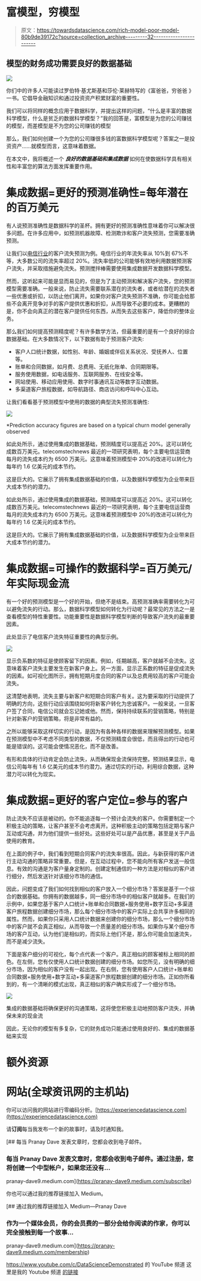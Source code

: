 # 富模型，穷模型

> 原文：<https://towardsdatascience.com/rich-model-poor-model-80b9de39172c?source=collection_archive---------32----------------------->

## 模型的财务成功需要良好的数据基础

![](img/6b0273e22db72bcf2c87f3099b986382.png)

你们中的许多人可能读过罗伯特·基尤斯基和莎伦·莱赫特写的《富爸爸，穷爸爸 》一书。它倡导金融知识和通过投资资产积累财富的重要性。

我们可以将同样的概念应用于数据科学，并提出这样的问题，“什么是丰富的数据科学模型，什么是贫乏的数据科学模型？”我的回答是，富模型是为您的公司赚钱的模型，而差模型是不为您的公司赚钱的模型

那么，我们如何创建一个为您的公司赚很多钱的富数据科学模型呢？答案之一是投资资产……就模型而言，这意味着数据。

在本文中，我将概述一个 ***良好的数据基础和集成数据*** 如何在使数据科学具有相关性和丰富您的算法方面发挥重要作用。

# 集成数据=更好的预测准确性=每年潜在的百万美元

有人说预测准确性是数据科学的圣杯。拥有更好的预测准确性意味着你可以解决很多问题。在许多应用中，如预测机器故障、检测欺诈和客户流失预测，您需要准确预测。

让我们以[电信行业](https://www.teradata.com/Industries/Telco)的客户流失预测为例。电信行业的年流失率从 10%到 67%不等，大多数公司的流失率超过 20%。流失率低的公司能够有效地利用数据预测客户流失，并采取措施避免流失。预测搅拌棒需要使用集成数据开发数据科学模型。

然而，这听起来可能是显而易见的，但是为了主动预测和解决客户流失，您的预测模型需要准确。一般来说，防止流失需要联系潜在的流失者，或者给潜在的流失者一些优惠或折扣，以防止他们离开。如果你对客户流失预测不准确，你可能会给那些不会离开竞争对手的客户提供优惠和折扣，从而导致不必要的成本。更糟糕的是，你不会向真正的潜在客户提供任何东西，从而失去这些客户，降低你的整体业务。

那么我们如何提高预测精度呢？有许多数学方法，但最重要的是有一个良好的综合数据基础。在大多数情况下，以下数据有助于预测客户流失:

*   客户人口统计数据，如性别、年龄、婚姻或伴侣关系状况、受抚养人、位置等。
*   账单和合同数据，如月费、总费用、无纸化账单、合同期限等。
*   服务使用数据，如电话服务、互联网服务、在线安全等。
*   网站使用、移动应用使用、数字时事通讯互动等数字互动数据。
*   多渠道客户旅程数据，如导航路径、商店访问和呼叫中心互动。

让我们看看基于预测模型中使用的数据的典型流失预测准确性:

![](img/6ad60493caaa6c9cb0fc56e324124e8e.png)

*Prediction accuracy figures are based on a typical churn model generally observed

如此处所示，通过使用集成的数据基础，预测精度可以提高近 20%。这可以转化成数百万美元。telecomstechnews 最近的一项研究表明，每个主要电信运营商每月的流失成本约为 6500 万美元。这意味着预测模型中 20%的改进可以转化为每年约 1.6 亿美元的成本节约。

这是巨大的。它展示了拥有集成数据基础的价值，以及数据科学模型为企业带来巨大成本节约的潜力。

如此处所示，通过使用集成的数据基础，预测精度可以提高近 20%。这可以转化成数百万美元。telecomstechnews 最近的一项研究表明，每个主要电信运营商每月的流失成本约为 6500 万美元。这意味着预测模型中 20%的改进可以转化为每年约 1.6 亿美元的成本节约。

这是巨大的。它展示了拥有集成数据基础的价值，以及数据科学模型为企业带来巨大成本节约的潜力。

# 集成数据=可操作的数据科学=百万美元/年实际现金流

有一个好的预测模型是一个好的开始，但绝不是结束。高预测准确率需要转化为可以避免流失的行动。那么，数据科学模型如何转化为行动呢？最常见的方法之一是查看模型的特性重要性。功能重要性是数据科学模型判断的导致客户流失的最重要因素。

此处显示了电信客户流失特征重要性的典型示例。

![](img/a970574da5b9c0962ac42e404e866fae.png)

显示负系数的特征是使顾客留下的因素。例如，任期越高，客户就越不会流失。这意味着客户流失主要发生在新客户身上。另一方面，显示正系数的特征是促成流失的因素。如可视化图所示，拥有短期月度合同的客户以及总费用较高的客户可能会流失。

这清楚地表明，流失主要与新客户和短期合同客户有关。这为要采取的行动提供了明确的方向，这些行动应该围绕如何将新客户转化为忠诚客户。一般来说，一旦客户签了合同，电信公司就会忘记她或他。然而，保持持续联系的营销策略，特别是针对新客户的营销策略，将是非常有益的。

之所以能够采取这样切实的行动，是因为有各种各样的数据来理解预测模型。如果在预测模型中不考虑不同类型的数据，不仅预测精度会很低，而且得出的行动也可能是错误的。这可能会使情况恶化，而不是改善。

有形和具体的行动肯定会防止流失，从而确保现金流保持完整。预测结果显示，电信公司每年有 1.6 亿美元的成本节约潜力。通过切实的行动，利用综合数据，这种潜力可以转化为现实。

# 集成数据=更好的客户定位=参与的客户

防止流失不应该是被动的。你不能追逐每一个预计会流失的客户。你需要制定一个积极主动的策略，让客户甚至不会考虑离开。这种积极主动的策略包括定期与客户互动或沟通，并为他们提供一些好处。这些好处可以是产品优惠，甚至是关于产品使用的教育。

在上面的例子中，我们看到短期合同客户的流失率很高。因此，与新获得的客户进行主动沟通的策略非常重要。但是，在互动过程中，您不能向所有客户发送一般信息。有效的沟通是为客户量身定制的。创建定制通信的一种方法是对相似的客户进行细分，然后发送针对该细分市场的通信。

因此，问题变成了我们如何找到相似的客户放入一个细分市场？答案是基于一个综合的数据基础。你拥有的数据越多，同一细分市场中的相似客户就越多。在我们的示例中，如果您基于客户人口统计+账单和合同数据+服务使用+数字互动+多渠道客户旅程数据创建细分市场，那么每个细分市场中的客户实际上会共享许多相同的属性。然而，如果你只采用人口统计数据来创建你的细分市场，那么一个细分市场中的客户就不会真正相似，从而导致一个质量差的细分市场。如果你与某个细分市场的客户互动，认为他们是相似的，而实际上他们不是，那么你可能会加速流失，而不是减少流失。

下面是客户细分的可视化，每个点代表一个客户。真正相似的顾客被标上相同的颜色。在左侧，您有仅使用人口统计数据创建的细分市场。如您所见，没有明确的细分市场，因为相似的客户没有一起出现。在右侧，您有使用客户人口统计+账单和合同数据+服务使用+数字互动+多渠道客户旅程数据创建的细分市场。正如你所看到的，有一个清晰的模式出现，真正相似的客户确实形成了一个细分市场。

![](img/65a725f03771e0e3bc9ae83f557f23fe.png)

集成的数据基础将确保更好的沟通策略，这将使您积极主动地预防客户流失，并确保未来的现金流

因此，无论你的模型有多复杂，它的财务成功只能通过使用良好的、集成的数据基础来实现

# 额外资源

# 网站(全球资讯网的主机站)

你可以访问我的网站进行零编码分析。[https://experiencedatascience.com](https://experiencedatascience.com)

请**订阅**每当我发布一个新的故事时，请及时通知我。

[](https://pranay-dave9.medium.com/subscribe) [## 每当 Pranay Dave 发表文章时，您都会收到电子邮件。

### 每当 Pranay Dave 发表文章时，您都会收到电子邮件。通过注册，您将创建一个中型帐户，如果您还没有…

pranay-dave9.medium.com](https://pranay-dave9.medium.com/subscribe) 

你也可以通过我的推荐链接加入 Medium。

[](https://pranay-dave9.medium.com/membership) [## 通过我的推荐链接加入 Medium—Pranay Dave

### 作为一个媒体会员，你的会员费的一部分会给你阅读的作家，你可以完全接触到每一个故事…

pranay-dave9.medium.com](https://pranay-dave9.medium.com/membership) 

https://www.youtube.com/c/DataScienceDemonstrated 的 YouTube 频道
这里是我的 Youtube 频道
[的链接](https://www.youtube.com/c/DataScienceDemonstrated)